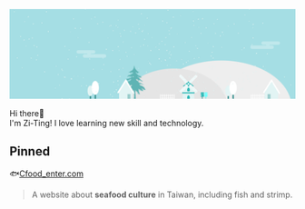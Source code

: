 ![my banner](./_banner_.png)

Hi there👋  
I'm Zi-Ting! I love learning new skill and technology.

## Pinned

🐟[Cfood_enter.com](https://87penginnouta.github.io/Cfood_enter/)
> A website about **seafood culture** in Taiwan, including fish and strimp.



<!--
**87penginnouta/87penginnouta** is a ✨ _special_ ✨ repository because its `README.md` (this file) appears on your GitHub profile.

Here are some ideas to get you started:

- 🔭 I’m currently working on ...
- 🌱 I’m currently learning ...
- 👯 I’m looking to collaborate on ...
- 🤔 I’m looking for help with ...
- 💬 Ask me about ...
- 📫 How to reach me: ...
- 😄 Pronouns: ...
- ⚡ Fun fact: ...
-->
